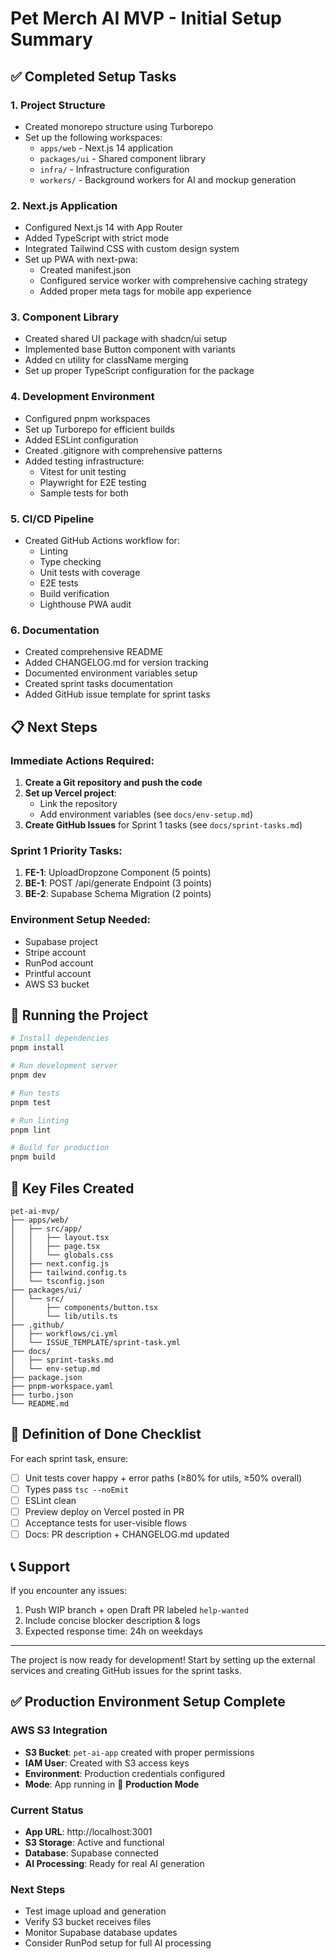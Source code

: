 # Pet Merch AI MVP - Initial Setup Summary

## ✅ Completed Setup Tasks

### 1. Project Structure
- Created monorepo structure using Turborepo
- Set up the following workspaces:
  - `apps/web` - Next.js 14 application
  - `packages/ui` - Shared component library
  - `infra/` - Infrastructure configuration
  - `workers/` - Background workers for AI and mockup generation

### 2. Next.js Application
- Configured Next.js 14 with App Router
- Added TypeScript with strict mode
- Integrated Tailwind CSS with custom design system
- Set up PWA with next-pwa:
  - Created manifest.json
  - Configured service worker with comprehensive caching strategy
  - Added proper meta tags for mobile app experience

### 3. Component Library
- Created shared UI package with shadcn/ui setup
- Implemented base Button component with variants
- Added cn utility for className merging
- Set up proper TypeScript configuration for the package

### 4. Development Environment
- Configured pnpm workspaces
- Set up Turborepo for efficient builds
- Added ESLint configuration
- Created .gitignore with comprehensive patterns
- Added testing infrastructure:
  - Vitest for unit testing
  - Playwright for E2E testing
  - Sample tests for both

### 5. CI/CD Pipeline
- Created GitHub Actions workflow for:
  - Linting
  - Type checking
  - Unit tests with coverage
  - E2E tests
  - Build verification
  - Lighthouse PWA audit

### 6. Documentation
- Created comprehensive README
- Added CHANGELOG.md for version tracking
- Documented environment variables setup
- Created sprint tasks documentation
- Added GitHub issue template for sprint tasks

## 📋 Next Steps

### Immediate Actions Required:
1. **Create a Git repository and push the code**
2. **Set up Vercel project**:
   - Link the repository
   - Add environment variables (see `docs/env-setup.md`)
3. **Create GitHub Issues** for Sprint 1 tasks (see `docs/sprint-tasks.md`)

### Sprint 1 Priority Tasks:
1. **FE-1**: UploadDropzone Component (5 points)
2. **BE-1**: POST /api/generate Endpoint (3 points)
3. **BE-2**: Supabase Schema Migration (2 points)

### Environment Setup Needed:
- Supabase project
- Stripe account
- RunPod account
- Printful account
- AWS S3 bucket

## 🚀 Running the Project

```bash
# Install dependencies
pnpm install

# Run development server
pnpm dev

# Run tests
pnpm test

# Run linting
pnpm lint

# Build for production
pnpm build
```

## 📁 Key Files Created

```
pet-ai-mvp/
├── apps/web/
│   ├── src/app/
│   │   ├── layout.tsx
│   │   ├── page.tsx
│   │   └── globals.css
│   ├── next.config.js
│   ├── tailwind.config.ts
│   └── tsconfig.json
├── packages/ui/
│   └── src/
│       ├── components/button.tsx
│       └── lib/utils.ts
├── .github/
│   ├── workflows/ci.yml
│   └── ISSUE_TEMPLATE/sprint-task.yml
├── docs/
│   ├── sprint-tasks.md
│   └── env-setup.md
├── package.json
├── pnpm-workspace.yaml
├── turbo.json
└── README.md
```

## 🎯 Definition of Done Checklist

For each sprint task, ensure:
- [ ] Unit tests cover happy + error paths (≥80% for utils, ≥50% overall)
- [ ] Types pass `tsc --noEmit`
- [ ] ESLint clean
- [ ] Preview deploy on Vercel posted in PR
- [ ] Acceptance tests for user-visible flows
- [ ] Docs: PR description + CHANGELOG.md updated

## 📞 Support

If you encounter any issues:
1. Push WIP branch + open Draft PR labeled `help-wanted`
2. Include concise blocker description & logs
3. Expected response time: 24h on weekdays

---

The project is now ready for development! Start by setting up the external services and creating GitHub issues for the sprint tasks. 

## ✅ Production Environment Setup Complete

### AWS S3 Integration
- **S3 Bucket**: `pet-ai-app` created with proper permissions
- **IAM User**: Created with S3 access keys
- **Environment**: Production credentials configured
- **Mode**: App running in 🚀 **Production Mode**

### Current Status
- **App URL**: http://localhost:3001
- **S3 Storage**: Active and functional
- **Database**: Supabase connected
- **AI Processing**: Ready for real AI generation

### Next Steps
- Test image upload and generation
- Verify S3 bucket receives files
- Monitor Supabase database updates
- Consider RunPod setup for full AI processing 